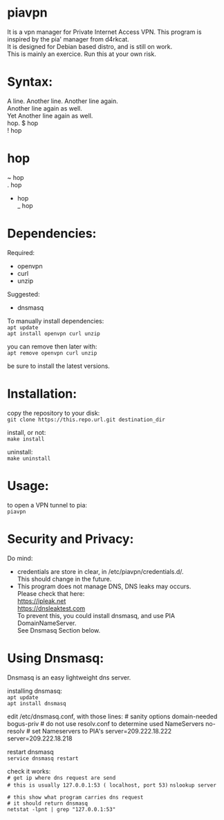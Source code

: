 # piavpn
It is a vpn manager for Private Internet Access VPN. This program is inspired by the pia' manager from d4rkcat.  
It is designed for Debian based distro, and is still on work.  
This is mainly an exercice. Run this at your own risk.

Syntax:
==========
A line.
Another line. 
Another line again.  
Another line again as well.   
Yet Another line again as well.\
hop.
$ hop  
! hop  
# hop  
~ hop  
. hop  
- hop  
_ hop  




Dependencies:
==========
Required:
- openvpn
- curl
- unzip

Suggested:
- dnsmasq

To manually install dependencies:  
`apt update`  
`apt install openvpn curl unzip`

you can remove then later with:  
`apt remove openvpn curl unzip`

be sure to install the latest versions.


Installation:
==========
copy the repository to your disk:  
`git clone https://this.repo.url.git destination_dir`


install, or not:  
`make install`

uninstall:  
`make uninstall`


Usage:
==========
to open a VPN tunnel to pia:  
`piavpn`


Security and Privacy:
==========
Do mind:
- credentials are store in clear, in /etc/piavpn/credentials.d/.  
	This should change in the future.
- This program does not manage DNS, DNS leaks may occurs.  
	Please check that here:  
			https://ipleak.net  
			https://dnsleaktest.com  
	To prevent this, you could install dnsmasq, and use PIA DomainNameServer.  
	See Dnsmasq Section below.


Using Dnsmasq:
==========
Dnsmasq is an easy lightweight dns server.

installing dnsmasq:  
`apt update`  
`apt install dnsmasq`  

edit /etc/dnsmasq.conf, with those lines:
	# sanity options
	domain-needed
	bogus-priv
	# do not use resolv.conf to determine used NameServers
	no-resolv
	# set Nameservers to PIA's
	server=209.222.18.222
	server=209.222.18.218

restart dnsmasq  
`service dnsmasq restart`

check it works:  
`# get ip where dns request are send`  
`# this is usually 127.0.0.1:53 ( localhost, port 53)`
`nslookup server`

`# this show what program carries dns request`  
`# it should return dnsmasq`  
`netstat -lpnt | grep "127.0.0.1:53"`
